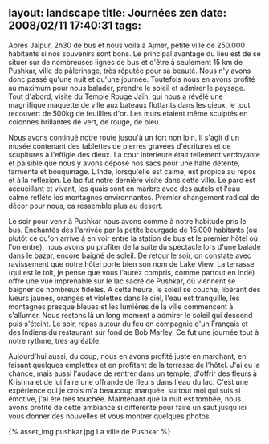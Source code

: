 layout: landscape
title: Journées zen
date: 2008/02/11 17:40:31
tags:
---

Après Jaipur, 2h30 de bus et nous voila à Ajmer, petite ville de 250.000 habitants si nos souvenirs sont bons. Le principal avantage du lieu est de se situer sur de nombreuses lignes de bus et d'être à seulement 15 km de Pushkar, ville de pàlerinage, très réputée pour sa beauté. Nous n'y avons donc passé qu'une nuit et qu'une journée. Toutefois nous en avons profité au maximum pour nous balader, prendre le soleil et admirer le paysage. Tout d'abord, visite du Temple Rouge Jaïn, qui nous a révélé une magnifique maquette de ville aux bateaux flottants dans les cieux, le tout recouvert de 500kg de feuillles d'or. Les murs étaient même sculptés en colonnes brillantes de vert, de rouge, de bleu.

Nous avons continué notre route jusqu'à un fort non loin. Il s'agit d'un musée contenant des tablettes de pierres gravées d'écritures et de scupltures à l'effigie des dieux. La cour interieure était tellement verdoyante et paisible que nous y avons déposé nos sacs pour une halte détente, farniente et bouquinage. L'Inde, lorsqu'elle est calme, est propice au repos et à la reflexion. Le lac fut notre dernière visite dans cette ville. Le parc est accueillant et vivant, les quais sont en marbre avec des autels et l'eau calme reflète les montagnes environnantes. Premier changement radical de décor pour nous, ca ressemble plus au desert.

Le soir pour venir à Pushkar nous avons comme à notre habitude pris le bus. Enchantés dès l'arrivée par la petite bourgade de 15.000 habitants (ou plutôt ce qu'on arrive à en voir entre la station de bus et le premier hôtel où l'on entre), nous avons pu profiter de la suite du spectacle lors d'une balade dans le bazar, encore baigné de soleil. De retour le soir, on constate avec ravissement que notre hôtel porte bien son nom de Lake View. La terrasse (qui est le toit, je pense que vous l'aurez compris, comme partout en Inde) offre une vue imprenable sur le lac sacré de Pushkar, où viennent se baigner de nombreux fidèles. A cette heure, le soleil se couche, libérant des lueurs jaunes, oranges et violettes dans le ciel, l'eau est tranquille, les montagnes presque bleues et les lumières de la ville commencent à s'allumer. Nous restons là un long moment à admirer le soleil qui descend puis s'éteint. Le soir, repas autour du feu en compagnie d'un Français et des Indiens du restaurant sur fond de Bob Marley. Ce fut une journée tout à notre rythme, tres agréable.

Aujourd'hui aussi, du coup, nous en avons profité juste en marchant, en faisant quelques emplettes et en profitant de la terrasse de l'hôtel. J'ai eu la chance, mais aussi l'audace de rentrer dans un temple, d'offrir des fleurs à Krishna et de lui faire une offrande de fleurs dans l'eau du lac. C'est une expérience qui je crois m'a beaucoup marquée, surtout moi qui suis si émotive, j'ai été tres touchée.  Maintenant que la nuit est tombée, nous avons profité de cette ambiance si différente pour faire un saut jusqu'ici vous donner des nouvelles et vous montrer quelques photos.

{% asset_img pushkar.jpg La ville de Pushkar %}
